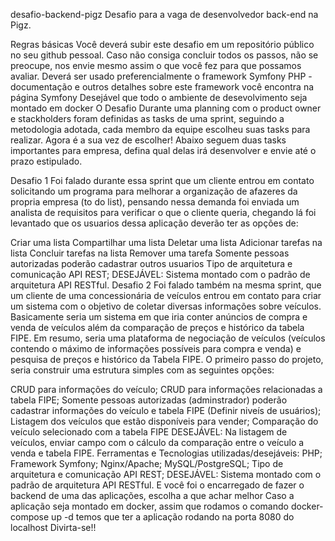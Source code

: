 desafio-backend-pigz
Desafio para a vaga de desenvolvedor back-end na Pigz.

Regras básicas
Você deverá subir este desafio em um repositório público no seu github pessoal.
Caso não consiga concluir todos os passos, não se preocupe, nos envie mesmo assim o que você fez para que possamos avaliar.
Deverá ser usado preferencialmente o framework Symfony PHP - documentação e outros detalhes sobre este framework você encontra na página Symfony
Desejável que todo o ambiente de desevolvimento seja montado em docker
O Desafio
Durante uma planning com o product owner e stackholders foram definidas as tasks de uma sprint, seguindo a metodologia adotada, cada membro da equipe escolheu suas tasks para realizar. Agora é a sua vez de escolher! Abaixo seguem duas tasks importantes para empresa, defina qual delas irá desenvolver e envie até o prazo estipulado.

Desafio 1
Foi falado durante essa sprint que um cliente entrou em contato solicitando um programa para melhorar a organização de afazeres da propria empresa (to do list), pensando nessa demanda foi enviada um analista de requisitos para verificar o que o cliente queria, chegando lá foi levantado que os usuarios dessa aplicação deverão ter as opções de:

Criar uma lista
Compartilhar uma lista
Deletar uma lista
Adicionar tarefas na lista
Concluir tarefas na lista
Remover uma tarefa
Somente pessoas autorizadas poderão cadastrar outros usuarios
Tipo de arquitetura e comunicação API REST;
DESEJÁVEL: Sistema montado com o padrão de arquitetura API RESTful.
Desafio 2
Foi falado também na mesma sprint, que um cliente de uma concessionária de veículos entrou em contato para criar um sistema com o objetivo de coletar diversas informações sobre veículos. Basicamente seria um sistema em que iria conter anúncios de compra e venda de veículos além da comparação de preços e histórico da tabela FIPE.
Em resumo, seria uma plataforma de negociação de veículos (veículos contendo o máximo de informações possíveis para compra e venda) e pesquisa de preços e histórico da Tabela FIPE. O primeiro passo do projeto, seria construir uma estrutura simples com as seguintes opções:

CRUD para informações do veículo;
CRUD para informações relacionadas a tabela FIPE;
Somente pessoas autorizadas (adminstrador) poderão cadastrar informações do veículo e tabela FIPE (Definir niveís de usuários);
Listagem dos veículos que estão disponíveis para vender;
Comparação do veículo selecionado com a tabela FIPE
DESEJÁVEL: Na listagem de veículos, enviar campo com o cálculo da comparação entre o veículo a venda e tabela FIPE.
Ferramentas e Tecnologias utilizadas/desejáveis:
PHP;
Framework Symfony;
Nginx/Apache;
MySQL/PostgreSQL;
Tipo de arquitetura e comunicação API REST;
DESEJÁVEL: Sistema montado com o padrão de arquitetura API RESTful.
E você foi o encarregado de fazer o backend de uma das aplicações, escolha a que achar melhor Caso a aplicação seja montado em docker, assim que rodamos o comando docker-compose up -d temos que ter a aplicação rodando na porta 8080 do localhost Divirta-se!!
